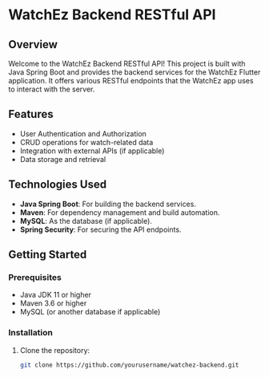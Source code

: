 # WatchEz Backend RESTful API

## Overview

Welcome to the WatchEz Backend RESTful API! This project is built with Java Spring Boot and provides the backend services for the WatchEz Flutter application. It offers various RESTful endpoints that the WatchEz app uses to interact with the server.

## Features

- User Authentication and Authorization
- CRUD operations for watch-related data
- Integration with external APIs (if applicable)
- Data storage and retrieval

## Technologies Used

- **Java Spring Boot**: For building the backend services.
- **Maven**: For dependency management and build automation.
- **MySQL**: As the database (if applicable).
- **Spring Security**: For securing the API endpoints.

## Getting Started

### Prerequisites

- Java JDK 11 or higher
- Maven 3.6 or higher
- MySQL (or another database if applicable)

### Installation

1. Clone the repository:

   ```bash
   git clone https://github.com/yourusername/watchez-backend.git
